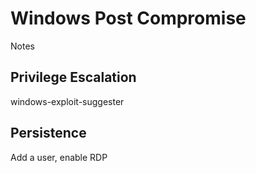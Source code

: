 # Windows Post Compromise
Notes

## Privilege Escalation
windows-exploit-suggester

## Persistence
Add a user, enable RDP
